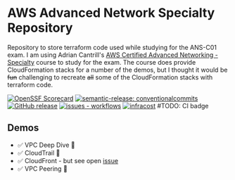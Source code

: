 # AWS Advanced Network Specialty Repository

Repository to store terraform code used while studying for the ANS-C01 exam. I am using Adrian Cantrill's [AWS Certified Advanced Networking - Specialty](https://learn.cantrill.io/p/aws-certified-advanced-networking-specialty) course to study for the exam. The course does provide CloudFormation stacks for a number of the demos, but I thought it would be ~~fun~~ challenging to recreate ~~all~~ some of the CloudFormation stacks with terraform code.

[![OpenSSF Scorecard](https://api.securityscorecards.dev/projects/github.com/3ware/aws-network-speciality/badge)](https://api.securityscorecards.dev/projects/github.com/3ware/aws-network-speciality) [![semantic-release: conventionalcommits](https://img.shields.io/badge/semantic--release-conventionalcommits-blue?logo=semantic-release)](https://github.com/semantic-release/semantic-release) [![GitHub release](https://img.shields.io/github/release/3ware/aws-network-speciality?include_prereleases=&sort=semver&color=yellow)](https://github.com/3ware/workflows/aws-network-speciality/) [![issues - workflows](https://img.shields.io/github/issues/3ware/aws-network-speciality)](https://github.com/3ware/aws-network-speciality/issues) [![infracost](https://img.shields.io/endpoint?url=https://dashboard.api.infracost.io/shields/json/ee68bc5e-0846-48a1-9604-f0b69656619d/repos/6ed3ecbf-a95a-4051-a22a-85d43185ae51/branch/aa09234f-aace-4239-9083-5f38ebb6e5f2)](https://dashboard.infracost.io/org/3ware-lxub1/repos/6ed3ecbf-a95a-4051-a22a-85d43185ae51?tab=settings) <!-->#TODO: CI badge

## Demos

- :white_check_mark: VPC Deep Dive :rocket:
- :white_check_mark: CloudTrail :rocket:
- :white_check_mark: CloudFront - but see open [issue](https://github.com/3ware/aws-network-speciality/issues/8)
- :white_check_mark: VPC Peering :rocket:
